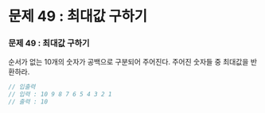 # 문제 49 : 최대값 구하기

### 문제 49 : 최대값 구하기

순서가 없는 10개의 숫자가 공백으로 구분되어 주어진다. 주어진 숫자들 중 최대값을 반환하라.

```javascript
// 입출력
// 입력 : 10 9 8 7 6 5 4 3 2 1
// 출력 : 10
```

